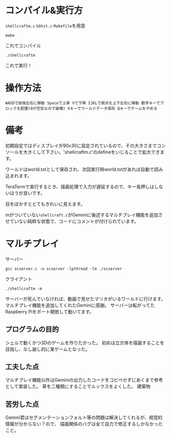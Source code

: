 # コンパイル&実行方
`shellcraftm.c` `kbhit.c` `Makefile`を用意

`make`

これでコンパイル

`./shellcraftm`

これで実行！

# 操作方法

`
WASDで前後左右に移動
Spaceで上昇
Vで下降
IJKLで視点を上下左右に移動
数字キーでブロックを配置(0が空気なので破壊)
Xキーでワールドデータ保存
Qキーでゲームをやめる
`

# 備考
初期設定ではディスプレイが90x30に設定されているので、その大きさまでコンソールを大きくして下さい。'shellcraftm.c'のdefineをいじることで拡大できます。

ワールドはworld.txtとして保存され、次回実行時world.txtがあれば自動で読み込まれます。

TeraTermで実行するとき、描画処理で入力が遅延するので、キー長押しはしないほうが良いです。

目をぼかすととてもきれいに見えます。

mがついていない`shellcraft.c`がGeminiに後述するマルチプレイ機能を追加させていない純粋な状態で、コードにコメントが付けられています。

# マルチプレイ

サーバー

`gcc scserver.c -o scserver -lpthread -lm
./scserver
`

クライアント

`./shellcraftm -m`

サーバーが死んでいなければ、動画で見せたマリオがいるワールドに行けます。
マルチプレイ機能を追加してくれたGeminiに感謝。
サーバーは転がってたRaspberry Piをポート開放して動いてます。

## プログラムの目的
シェルで動くかつ3Dのゲームを作りたかった。
初めは立方体を描画することを目指し、なし崩し的に某ゲームとなった。

## 工夫した点
マルチプレイ機能以外はGeminiの出力したコードをコピペせずにあくまで参考として実装した。
草を二種類にすることでルックスをよくした。
建築物

## 苦労した点
Gemini君はセグメンテーションフォルト等の問題は解決してくれるが、視覚的情報が分からない？ので、
描画関係のバグは全て自力で修正するしかなかったこと。

